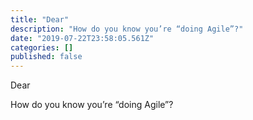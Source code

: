 ```yaml
---
title: "Dear"
description: "How do you know you’re “doing Agile”?"
date: "2019-07-22T23:58:05.561Z"
categories: []
published: false
---
```


  

Dear 

How do you know you’re “doing Agile”?
